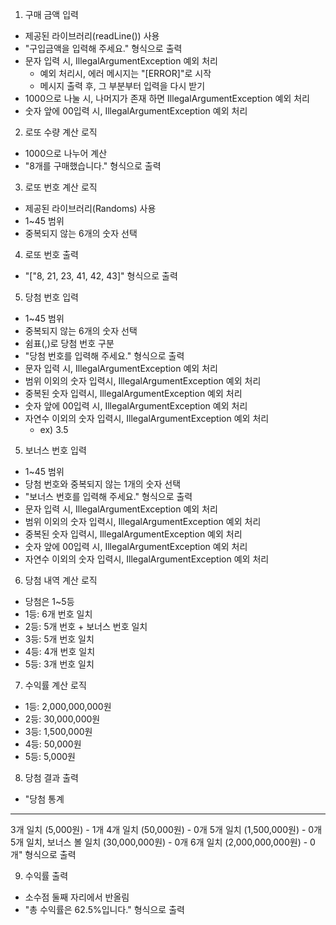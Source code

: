 1. 구매 금액 입력 
- 제공된 라이브러리(readLine()) 사용
- "구입금액을 입력해 주세요." 형식으로 출력
- 문자 입력 시, IllegalArgumentException 예외 처리
  - 예외 처리시, 에러 메시지는 "[ERROR]"로 시작
  - 메시지 출력 후, 그 부분부터 입력을 다시 받기
- 1000으로 나눌 시, 나머지가 존재 하면 IllegalArgumentException 예외 처리
- 숫자 앞에 00입력 시, IllegalArgumentException 예외 처리

2. 로또 수량 계산 로직
- 1000으로 나누어 계산
- "8개를 구매했습니다." 형식으로 출력

3. 로또 번호 계산 로직
- 제공된 라이브러리(Randoms) 사용
- 1~45 범위
- 중복되지 않는 6개의 숫자 선택

4. 로또 번호 출력
- "["8, 21, 23, 41, 42, 43]" 형식으로 출력

5. 당첨 번호 입력
- 1~45 범위
- 중복되지 않는 6개의 숫자 선택
- 쉼표(,)로 당첨 번호 구분
- "당첨 번호를 입력해 주세요." 형식으로 출력
- 문자 입력 시, IllegalArgumentException 예외 처리
- 범위 이외의 숫자 입력시, IllegalArgumentException 예외 처리
- 중복된 숫자 입력시, IllegalArgumentException 예외 처리
- 숫자 앞에 00입력 시, IllegalArgumentException 예외 처리
- 자연수 이외의 숫자 입력시, IllegalArgumentException 예외 처리
    - ex) 3.5

5. 보너스 번호 입력
- 1~45 범위
- 당첨 번호와 중복되지 않는 1개의 숫자 선택
- "보너스 번호를 입력해 주세요." 형식으로 출력
- 문자 입력 시, IllegalArgumentException 예외 처리
- 범위 이외의 숫자 입력시, IllegalArgumentException 예외 처리
- 중복된 숫자 입력시, IllegalArgumentException 예외 처리
- 숫자 앞에 00입력 시, IllegalArgumentException 예외 처리
- 자연수 이외의 숫자 입력시, IllegalArgumentException 예외 처리

6. 당첨 내역 계산 로직
- 당첨은 1~5등
- 1등: 6개 번호 일치 
- 2등: 5개 번호 + 보너스 번호 일치
- 3등: 5개 번호 일치  
- 4등: 4개 번호 일치
- 5등: 3개 번호 일치

7. 수익률 계산 로직
- 1등: 2,000,000,000원
- 2등: 30,000,000원
- 3등: 1,500,000원
- 4등: 50,000원
- 5등: 5,000원

8. 당첨 결과 출력
- "당첨 통계
---
3개 일치 (5,000원) - 1개
4개 일치 (50,000원) - 0개
5개 일치 (1,500,000원) - 0개
5개 일치, 보너스 볼 일치 (30,000,000원) - 0개
6개 일치 (2,000,000,000원) - 0개" 형식으로 출력

9. 수익률 출력
- 소수점 둘째 자리에서 반올림
- "총 수익률은 62.5%입니다." 형식으로 출력